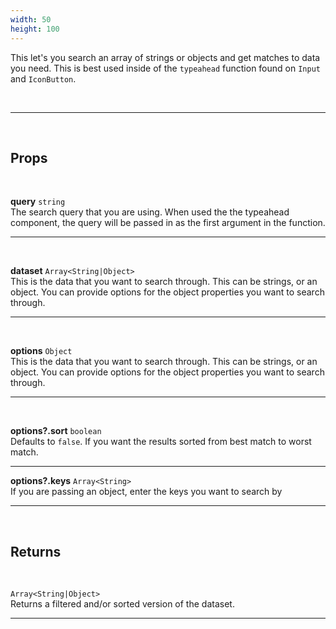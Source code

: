 ```yaml
---
width: 50
height: 100
---
```


This let's you search an array of strings or objects and get matches to data you need. This is best used inside of the `typeahead` function found on `Input` and `IconButton`.

<br>

---

<br>

## Props

<br>

**query** `string`<br>
The search query that you are using. When used the the typeahead component, the query will be passed in as the first argument in the function.

---

<br>

**dataset** `Array<String|Object>`<br>
This is the data that you want to search through. This can be strings, or an object. You can provide options for the object properties you want to search through.

---

<br>

**options** `Object`<br>
This is the data that you want to search through. This can be strings, or an object. You can provide options for the object properties you want to search through.

---

<br>

**options?.sort** `boolean`<br>
Defaults to `false`. If you want the results sorted from best match to worst match.

---

**options?.keys** `Array<String>`<br>
If you are passing an object, enter the keys you want to search by

---

<br>

## Returns

<br>

`Array<String|Object>`<br>
Returns a filtered and/or sorted version of the dataset.

---
